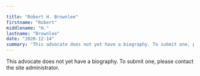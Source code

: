 ```yaml
---

title: "Robert H. Brownlee"
firstname: "Robert"
middlename: "H."
lastname: "Brownlee"
date: "2020-12-14"
summary: "This advocate does not yet have a biography. To submit one, please contact the site administrator."
---
```

This advocate does not yet have a biography. To submit one, please contact the site administrator.

